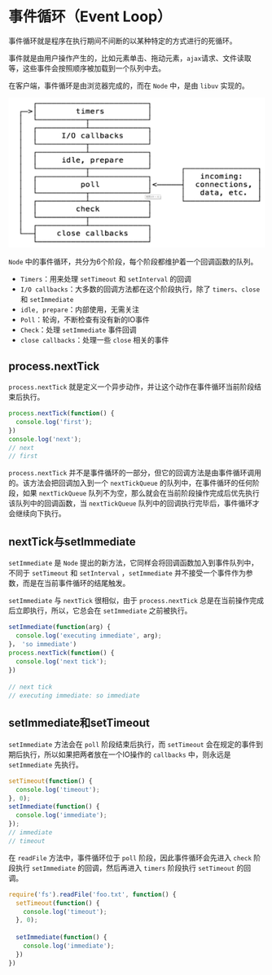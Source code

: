 # 事件循环（Event Loop）

事件循环就是程序在执行期间不间断的以某种特定的方式进行的死循环。

事件就是由用户操作产生的，比如元素单击、拖动元素，`ajax`请求、文件读取等，这些事件会按照顺序被加载到一个队列中去。

在客户端，事件循环是由浏览器完成的，而在 `Node` 中，是由 `libuv` 实现的。

<img src="./images/20190316165725.png" width="800px" />

`Node` 中的事件循环，共分为6个阶段，每个阶段都维护着一个回调函数的队列。

- `Timers`：用来处理 `setTimeout` 和 `setInterval` 的回调
- `I/O callbacks`：大多数的回调方法都在这个阶段执行，除了 `timers`、`close` 和 `setImmediate`
- `idle, prepare`：内部使用，无需关注
- `Poll`：轮询，不断检查有没有新的IO事件
- `Check`：处理 `setImmediate` 事件回调
- `close callbacks`：处理一些 `close` 相关的事件

## process.nextTick

`process.nextTick` 就是定义一个异步动作，并让这个动作在事件循环当前阶段结束后执行。

```js
process.nextTick(function() {
  console.log('first');
})
console.log('next');
// next
// first
```

`process.nextTick` 并不是事件循环的一部分，但它的回调方法是由事件循环调用的。该方法会把回调加入到一个 `nextTickQueue` 的队列中，在事件循环的任何阶段，如果 `nextTickQueue` 队列不为空，那么就会在当前阶段操作完成后优先执行该队列中的回调函数，当 `nextTickQueue` 队列中的回调执行完毕后，事件循环才会继续向下执行。

## nextTick与setImmediate

`setImmediate` 是 `Node` 提出的新方法，它同样会将回调函数加入到事件队列中，不同于 `setTimeout` 和 `setInterval` ，`setImmediate` 并不接受一个事件作为参数，而是在当前事件循环的结尾触发。

`setImmediate` 与 `nextTick` 很相似，由于 `process.nextTick` 总是在当前操作完成后立即执行，所以，它总会在 `setImmediate` 之前被执行。

```js
setImmediate(function(arg) {
  console.log('executing immediate', arg);
}， 'so immediate')
process.nextTick(function() {
  console.log('next tick');
})

// next tick
// executing immediate: so immediate
```

## setImmediate和setTimeout

`setImmediate` 方法会在 `poll` 阶段结束后执行，而 `setTimeout` 会在规定的事件到期后执行，所以如果把两者放在一个IO操作的 `callbacks` 中，则永远是 `setImmediate` 先执行。

```js
setTimeout(function() {
  console.log('timeout');
}, 0);
setImmediate(function() {
  console.log('immediate');
});
// immediate
// timeout
```

在 `readFile` 方法中，事件循环位于 `poll` 阶段，因此事件循环会先进入 `check` 阶段执行 `setImmediate` 的回调，然后再进入 `timers` 阶段执行 `setTimeout` 的回调。

```js
require('fs').readFile('foo.txt', function() {
  setTimeout(function() {
    console.log('timeout');
  }, 0);

  setImmediate(function() {
    console.log('immediate');
  })
})
```
